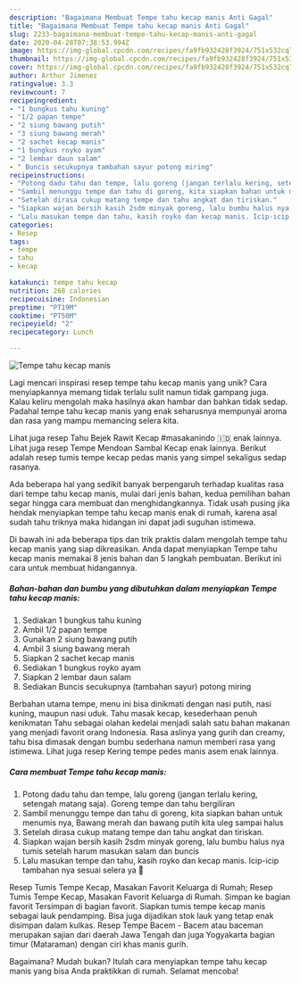 ```yaml
---
description: "Bagaimana Membuat Tempe tahu kecap manis Anti Gagal"
title: "Bagaimana Membuat Tempe tahu kecap manis Anti Gagal"
slug: 2233-bagaimana-membuat-tempe-tahu-kecap-manis-anti-gagal
date: 2020-04-28T07:38:53.994Z
image: https://img-global.cpcdn.com/recipes/fa9fb932428f3924/751x532cq70/tempe-tahu-kecap-manis-foto-resep-utama.jpg
thumbnail: https://img-global.cpcdn.com/recipes/fa9fb932428f3924/751x532cq70/tempe-tahu-kecap-manis-foto-resep-utama.jpg
cover: https://img-global.cpcdn.com/recipes/fa9fb932428f3924/751x532cq70/tempe-tahu-kecap-manis-foto-resep-utama.jpg
author: Arthur Jimenez
ratingvalue: 3.3
reviewcount: 7
recipeingredient:
- "1 bungkus tahu kuning"
- "1/2 papan tempe"
- "2 siung bawang putih"
- "3 siung bawang merah"
- "2 sachet kecap manis"
- "1 bungkus royko ayam"
- "2 lembar daun salam"
- " Buncis secukupnya tambahan sayur potong miring"
recipeinstructions:
- "Potong dadu tahu dan tempe, lalu goreng (jangan terlalu kering, setengah matang saja). Goreng tempe dan tahu bergiliran"
- "Sambil menunggu tempe dan tahu di goreng, kita siapkan bahan untuk menumis nya, Bawang merah dan bawang putih kita uleg sampai halus"
- "Setelah dirasa cukup matang tempe dan tahu angkat dan tiriskan."
- "Siapkan wajan bersih kasih 2sdm minyak goreng, lalu bumbu halus nya tumis setelah harum masukan salam dan buncis"
- "Lalu masukan tempe dan tahu, kasih royko dan kecap manis. Icip-icip tambahan nya sesuai selera ya 🤗"
categories:
- Resep
tags:
- tempe
- tahu
- kecap

katakunci: tempe tahu kecap 
nutrition: 268 calories
recipecuisine: Indonesian
preptime: "PT19M"
cooktime: "PT50M"
recipeyield: "2"
recipecategory: Lunch

---
```



![Tempe tahu kecap manis](https://img-global.cpcdn.com/recipes/fa9fb932428f3924/751x532cq70/tempe-tahu-kecap-manis-foto-resep-utama.jpg)

Lagi mencari inspirasi resep tempe tahu kecap manis yang unik? Cara menyiapkannya memang tidak terlalu sulit namun tidak gampang juga. Kalau keliru mengolah maka hasilnya akan hambar dan bahkan tidak sedap. Padahal tempe tahu kecap manis yang enak seharusnya mempunyai aroma dan rasa yang mampu memancing selera kita.

Lihat juga resep Tahu Bejek Rawit Kecap #masakanindo 🇮🇩 enak lainnya. Lihat juga resep Tempe Mendoan Sambal Kecap enak lainnya. Berikut adalah resep tumis tempe kecap pedas manis yang simpel sekaligus sedap rasanya.

Ada beberapa hal yang sedikit banyak berpengaruh terhadap kualitas rasa dari tempe tahu kecap manis, mulai dari jenis bahan, kedua pemilihan bahan segar hingga cara membuat dan menghidangkannya. Tidak usah pusing jika hendak menyiapkan tempe tahu kecap manis enak di rumah, karena asal sudah tahu triknya maka hidangan ini dapat jadi suguhan istimewa.


Di bawah ini ada beberapa tips dan trik praktis dalam mengolah tempe tahu kecap manis yang siap dikreasikan. Anda dapat menyiapkan Tempe tahu kecap manis memakai 8 jenis bahan dan 5 langkah pembuatan. Berikut ini cara untuk membuat hidangannya.

<!--inarticleads1-->

##### Bahan-bahan dan bumbu yang dibutuhkan dalam menyiapkan Tempe tahu kecap manis:

1. Sediakan 1 bungkus tahu kuning
1. Ambil 1/2 papan tempe
1. Gunakan 2 siung bawang putih
1. Ambil 3 siung bawang merah
1. Siapkan 2 sachet kecap manis
1. Sediakan 1 bungkus royko ayam
1. Siapkan 2 lembar daun salam
1. Sediakan  Buncis secukupnya (tambahan sayur) potong miring


Berbahan utama tempe, menu ini bisa dinikmati dengan nasi putih, nasi kuning, maupun nasi uduk. Tahu masak kecap, kesederhaan penuh kenikmatan Tahu sebagai olahan kedelai menjadi salah satu bahan makanan yang menjadi favorit orang Indonesia. Rasa aslinya yang gurih dan creamy, tahu bisa dimasak dengan bumbu sederhana namun memberi rasa yang istimewa. Lihat juga resep Kering tempe pedes manis asem enak lainnya. 

<!--inarticleads2-->

##### Cara membuat Tempe tahu kecap manis:

1. Potong dadu tahu dan tempe, lalu goreng (jangan terlalu kering, setengah matang saja). Goreng tempe dan tahu bergiliran
1. Sambil menunggu tempe dan tahu di goreng, kita siapkan bahan untuk menumis nya, Bawang merah dan bawang putih kita uleg sampai halus
1. Setelah dirasa cukup matang tempe dan tahu angkat dan tiriskan.
1. Siapkan wajan bersih kasih 2sdm minyak goreng, lalu bumbu halus nya tumis setelah harum masukan salam dan buncis
1. Lalu masukan tempe dan tahu, kasih royko dan kecap manis. Icip-icip tambahan nya sesuai selera ya 🤗


Resep Tumis Tempe Kecap, Masakan Favorit Keluarga di Rumah; Resep Tumis Tempe Kecap, Masakan Favorit Keluarga di Rumah. Simpan ke bagian favorit Tersimpan di bagian favorit. Siapkan tumis tempe kecap manis sebagai lauk pendamping. Bisa juga dijadikan stok lauk yang tetap enak disimpan dalam kulkas. Resep Tempe Bacem - Bacem atau baceman merupakan sajian dari daerah Jawa Tengah dan juga Yogyakarta bagian timur (Mataraman) dengan ciri khas manis gurih. 

Bagaimana? Mudah bukan? Itulah cara menyiapkan tempe tahu kecap manis yang bisa Anda praktikkan di rumah. Selamat mencoba!
